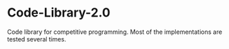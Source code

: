 # Code-Library-2.0
Code library for competitive programming. Most of the implementations are tested several times. 
